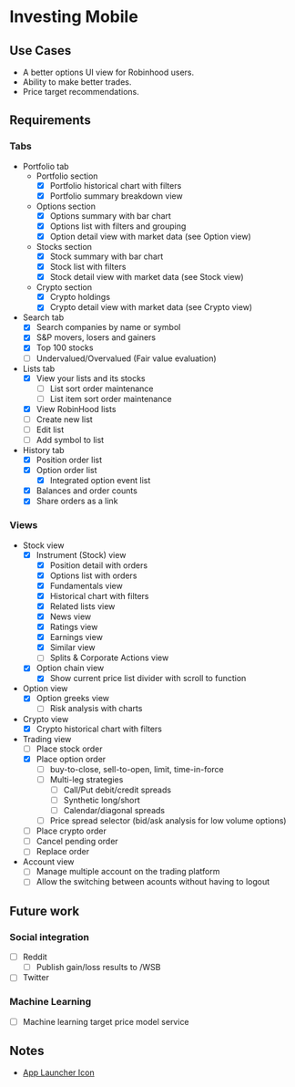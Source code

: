 # Investing Mobile

## Use Cases
- A better options UI view for Robinhood users.
- Ability to make better trades.
- Price target recommendations. 

## Requirements

### Tabs

- Portfolio tab
  - Portfolio section
    - [x] Portfolio historical chart with filters
    - [x] Portfolio summary breakdown view
  - Options section
    - [x] Options summary with bar chart
    - [x] Options list with filters and grouping
    - [x] Option detail view with market data (see Option view)
  - Stocks section
    - [x] Stock summary with bar chart
    - [x] Stock list with filters
    - [x] Stock detail view with market data (see Stock view)
  - Crypto section
    - [x] Crypto holdings
    - [x] Crypto detail view with market data (see Crypto view)
- Search tab
  - [x] Search companies by name or symbol
  - [x] S&P movers, losers and gainers
  - [x] Top 100 stocks
  - [ ] Undervalued/Overvalued (Fair value evaluation)
- Lists tab
  - [x] View your lists and its stocks
    - [ ] List sort order maintenance
    - [ ] List item sort order maintenance
  - [x] View RobinHood lists
  - [ ] Create new list
  - [ ] Edit list
  - [ ] Add symbol to list
- History tab
  - [x] Position order list
  - [x] Option order list
    - [x] Integrated option event list
  - [x] Balances and order counts
  - [x] Share orders as a link

### Views

- Stock view
  - [x] Instrument (Stock) view
    - [x] Position detail with orders
    - [x] Options list with orders
    - [x] Fundamentals view
    - [x] Historical chart with filters
    - [x] Related lists view
    - [x] News view
    - [x] Ratings view
    - [x] Earnings view
    - [x] Similar view
    - [ ] Splits & Corporate Actions view
  - [x] Option chain view
    - [x] Show current price list divider with scroll to function
- Option view
  - [x] Option greeks view
    - [ ] Risk analysis with charts
- Crypto view
  - [x] Crypto historical chart with filters
- Trading view
  - [ ] Place stock order
  - [x] Place option order
    - [ ] buy-to-close, sell-to-open, limit, time-in-force
    - [ ] Multi-leg strategies
      - [ ] Call/Put debit/credit spreads
      - [ ] Synthetic long/short
      - [ ] Calendar/diagonal spreads
    - [ ] Price spread selector (bid/ask analysis for low volume options)
  - [ ] Place crypto order
  - [ ] Cancel pending order
  - [ ] Replace order
- Account view
  - [ ] Manage multiple account on the trading platform
  - [ ] Allow the switching between acounts without having to logout

## Future work

### Social integration
  - [ ] Reddit
    - [ ] Publish gain/loss results to /WSB
  - [ ] Twitter
### Machine Learning
  - [ ] Machine learning target price model service

## Notes

- [App Launcher Icon](https://icon.kitchen/i/H4sIAAAAAAAAAz2PQQvCMAyF%2F8vzuoswQXrdH%2FCwm4h0a9oVu2V0rSJj%2F910ipfk8RLyvax46pBpgVphdHy0A40EZXVYqIJ1TfCzjqmMF5IGQ1bnkFDB9zyJkSJNxk%2FunmdsFTrXvme5gJ4DR1nrXLMrhUNdn7W14qVCMVAp5p1y0aacKJTEM9TxVCF6NwiwyI5T4vGrA9ndFZT9o34hxRvZ5FDeuUJPJrI3JSkvUl%2FU4bZ9AAfiKa7xAAAA)